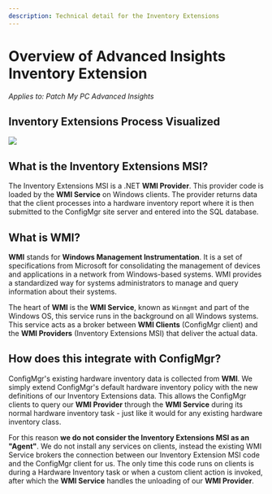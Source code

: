 ```yaml
---
description: Technical detail for the Inventory Extensions
---
```


# Overview of Advanced Insights Inventory Extension

_Applies to: Patch My PC Advanced Insights_

## Inventory Extensions Process Visualized

![](../../.gitbook/assets/WMI-\(1\).png)

## What is the Inventory Extensions MSI?

The Inventory Extensions MSI is a .NET **WMI Provider**. This provider code is loaded by the **WMI Service** on Windows clients. The provider returns data that the client processes into a hardware inventory report where it is then submitted to the ConfigMgr site server and entered into the SQL database.

## What is WMI?

**WMI** stands for **Windows Management Instrumentation**. It is a set of specifications from Microsoft for consolidating the management of devices and applications in a network from Windows-based systems. WMI provides a standardized way for systems administrators to manage and query information about their systems.

The heart of **WMI** is the **WMI Service**, known as `Winmgmt` and part of the Windows OS, this service runs in the background on all Windows systems. This service acts as a broker between **WMI Clients** (ConfigMgr client) and the **WMI Providers** (Inventory Extensions MSI) that deliver the actual data.

## How does this integrate with ConfigMgr?

ConfigMgr's existing hardware inventory data is collected from **WMI**. We simply extend ConfigMgr's default hardware inventory policy with the new definitions of our Inventory Extensions data. This allows the ConfigMgr clients to query our **WMI Provider** through the **WMI Service** during its normal hardware inventory task - just like it would for any existing hardware inventory class.

For this reason **we do not consider the Inventory Extensions MSI as an "Agent"**. We do not install any services on clients, instead the existing WMI Service brokers the connection between our Inventory Extension MSI code and the ConfigMgr client for us. The only time this code runs on clients is during a Hardware Inventory task or when a custom client action is invoked, after which the **WMI Service** handles the unloading of our **WMI Provider**.
